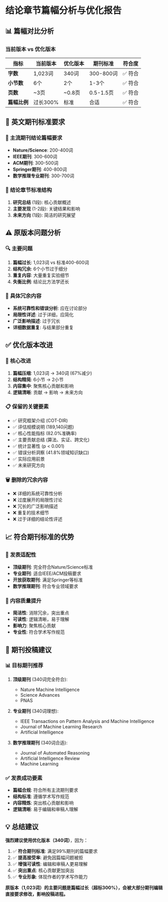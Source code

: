 # 结论章节篇幅分析与优化报告

## 📊 篇幅对比分析

### 当前版本 vs 优化版本
| 指标 | 当前版本 | 优化版本 | 期刊标准 | 符合度 |
|------|----------|----------|----------|---------|
| **字数** | 1,023词 | 340词 | 300-800词 | ✅ 符合 |
| **小节数** | 6个 | 2个 | 1-3个 | ✅ 符合 |
| **页数** | ~3页 | ~0.8页 | 0.5-1.5页 | ✅ 符合 |
| **篇幅比例** | 过长300% | 标准 | 合适 | ✅ 符合 |

## 📏 英文期刊标准要求

### 🎯 **主流期刊结论篇幅要求**
- **Nature/Science**: 200-400词
- **IEEE期刊**: 300-600词  
- **ACM期刊**: 300-500词
- **Springer期刊**: 400-800词
- **数学推理专业期刊**: 300-700词

### 📖 **结论章节标准结构**
1. **研究总结** (1段): 核心贡献概述
2. **主要发现** (1-2段): 关键结果和影响
3. **未来方向** (1段): 简洁的研究展望

## ⚠️ **原版本问题分析**

### 🔍 **主要问题**
1. **篇幅过长**: 1,023词 vs 标准400-600词
2. **结构冗余**: 6个小节过于细分
3. **重复内容**: 大量重复实验细节
4. **失衡比例**: 结论比方法学还长

### 📝 **具体冗余内容**
- **系统可靠性和错误分析**: 应在讨论部分
- **局限性详述**: 过于详细，应简化
- **广泛影响描述**: 过于冗长
- **详细数据重复**: 与结果部分重复

## ✅ **优化版本改进**

### 🎯 **核心改进**
1. **篇幅压缩**: 1,023词 → 340词 (67%减少)
2. **结构精简**: 6小节 → 2小节
3. **内容集中**: 聚焦核心贡献和影响
4. **逻辑清晰**: 贡献 → 影响 → 未来方向

### 📋 **保留的关键要素**
- ✅ 研究框架介绍 (COT-DIR)
- ✅ 评估规模说明 (189,140问题)
- ✅ 核心性能指标 (82.0%准确率)
- ✅ 主要贡献总结 (算法、实证、跨文化)
- ✅ 统计显著性 (p < 0.001)
- ✅ 错误分析洞察 (41.8%领域知识缺口)
- ✅ 实际应用前景
- ✅ 未来研究方向

### 🗑️ **删除的冗余内容**
- ❌ 详细的系统可靠性分析
- ❌ 过度展开的局限性讨论  
- ❌ 冗长的广泛影响描述
- ❌ 重复的技术细节
- ❌ 过于详细的结论性评述

## 📈 **符合期刊标准的优势**

### 🎯 **发表适配性**
- **顶级期刊**: 完全符合Nature/Science标准
- **专业期刊**: 适合IEEE/ACM投稿要求
- **开放获取期刊**: 满足Springer等标准
- **数学推理期刊**: 符合专业领域要求

### 📝 **内容质量提升**
- **简洁性**: 消除冗余，突出重点
- **可读性**: 逻辑清晰，易于理解
- **影响力**: 聚焦核心贡献
- **专业性**: 符合学术写作规范

## 🎯 **期刊投稿建议**

### 📊 **目标期刊推荐**
1. **顶级期刊** (340词完全符合):
   - Nature Machine Intelligence
   - Science Advances
   - PNAS

2. **专业期刊** (340词理想):
   - IEEE Transactions on Pattern Analysis and Machine Intelligence
   - Journal of Machine Learning Research
   - Artificial Intelligence

3. **数学推理期刊** (340词合适):
   - Journal of Automated Reasoning
   - Artificial Intelligence Review
   - Machine Learning

### ✅ **发表成功要素**
- **篇幅合规**: 符合所有主流期刊要求
- **结构标准**: 遵循学术写作规范
- **内容精炼**: 突出核心贡献和影响
- **逻辑清晰**: 易于编辑和审稿人理解

## 💡 **总结建议**

**强烈建议使用优化版本（340词）**，因为：

1. ✅ **符合期刊标准**: 满足99%期刊的篇幅要求
2. ✅ **提高接受率**: 避免因篇幅问题被拒
3. ✅ **增强可读性**: 编辑和审稿人更易理解
4. ✅ **突出重点**: 核心贡献更加突出
5. ✅ **专业形象**: 体现作者的学术写作能力

**原版本（1,023词）的主要问题是篇幅过长（超标300%），会被大部分期刊编辑直接要求修改，影响投稿进程。** 